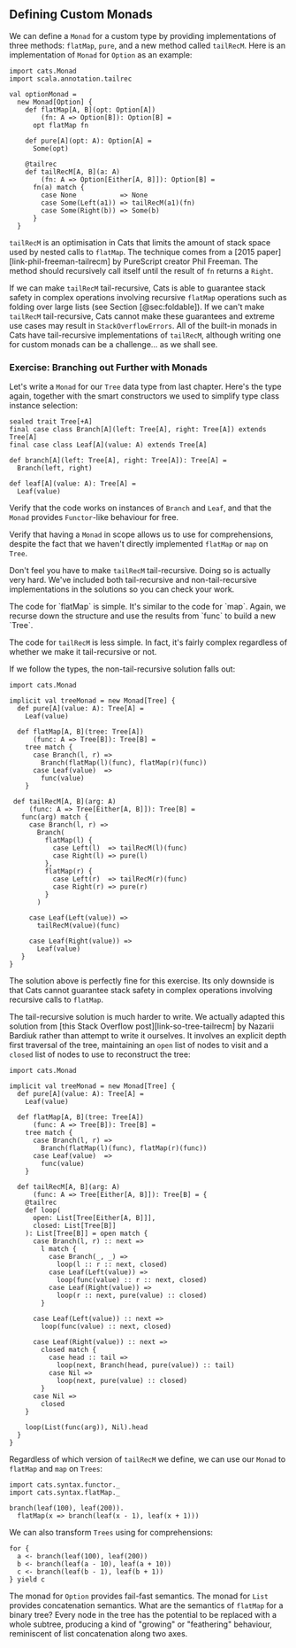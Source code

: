 ## Defining Custom Monads

We can define a `Monad` for a custom type
by providing implementations of three methods:
`flatMap`, `pure`, and a new method called `tailRecM`.
Here is an implementation of `Monad` for `Option` as an example:

```tut:book:silent
import cats.Monad
import scala.annotation.tailrec

val optionMonad =
  new Monad[Option] {
    def flatMap[A, B](opt: Option[A])
        (fn: A => Option[B]): Option[B] =
      opt flatMap fn

    def pure[A](opt: A): Option[A] =
      Some(opt)

    @tailrec
    def tailRecM[A, B](a: A)
        (fn: A => Option[Either[A, B]]): Option[B] =
      fn(a) match {
        case None           => None
        case Some(Left(a1)) => tailRecM(a1)(fn)
        case Some(Right(b)) => Some(b)
      }
  }
```

`tailRecM` is an optimisation in Cats that limits
the amount of stack space used by nested calls to `flatMap`.
The technique comes from a [2015 paper][link-phil-freeman-tailrecm]
by PureScript creator Phil Freeman.
The method should recursively call itself
until the result of `fn` returns a `Right`.

If we can make `tailRecM` tail-recursive,
Cats is able to guarantee stack safety
in complex operations involving recursive `flatMap` operations
such as folding over large lists (see Section [@sec:foldable]).
If we can't make `tailRecM` tail-recursive,
Cats cannot make these guarantees
and extreme use cases may result in `StackOverflowErrors`.
All of the built-in monads in Cats have
tail-recursive implementations of `tailRecM`,
although writing one for custom monads
can be a challenge... as we shall see.

### Exercise: Branching out Further with Monads

Let's write a `Monad` for our `Tree` data type from last chapter.
Here's the type again, together with the smart constructors we used
to simplify type class instance selection:

```tut:book:silent
sealed trait Tree[+A]
final case class Branch[A](left: Tree[A], right: Tree[A]) extends Tree[A]
final case class Leaf[A](value: A) extends Tree[A]

def branch[A](left: Tree[A], right: Tree[A]): Tree[A] =
  Branch(left, right)

def leaf[A](value: A): Tree[A] =
  Leaf(value)
```

Verify that the code works on instances of `Branch` and `Leaf`,
and that the `Monad` provides `Functor`-like behaviour for free.

Verify that having a `Monad` in scope allows us to use for comprehensions,
despite the fact that we haven't directly implemented `flatMap` or `map` on `Tree`.

Don't feel you have to make `tailRecM` tail-recursive.
Doing so is actually very hard.
We've included both tail-recursive
and non-tail-recursive implementations
in the solutions so you can check your work.

<div class="solution">
The code for `flatMap` is simple. It's similar to the code for `map`.
Again, we recurse down the structure
and use the results from `func` to build a new `Tree`.

The code for `tailRecM` is less simple.
In fact, it's fairly complex
regardless of whether we make it tail-recursive or not.

If we follow the types,
the non-tail-recursive solution falls out:

```tut:book:silent
import cats.Monad

implicit val treeMonad = new Monad[Tree] {
  def pure[A](value: A): Tree[A] =
    Leaf(value)

  def flatMap[A, B](tree: Tree[A])
      (func: A => Tree[B]): Tree[B] =
    tree match {
      case Branch(l, r) =>
        Branch(flatMap(l)(func), flatMap(r)(func))
      case Leaf(value)  =>
        func(value)
    }

 def tailRecM[A, B](arg: A)
     (func: A => Tree[Either[A, B]]): Tree[B] =
   func(arg) match {
     case Branch(l, r) =>
       Branch(
         flatMap(l) {
           case Left(l)  => tailRecM(l)(func)
           case Right(l) => pure(l)
         },
         flatMap(r) {
           case Left(r)  => tailRecM(r)(func)
           case Right(r) => pure(r)
         }
       )

     case Leaf(Left(value)) =>
       tailRecM(value)(func)

     case Leaf(Right(value)) =>
       Leaf(value)
   }
}
```

The solution above is perfectly fine for this exercise.
Its only downside is that Cats cannot guarantee
stack safety in complex operations involving
recursive calls to `flatMap`.

The tail-recursive solution is much harder to write.
We actually adapted this solution from
[this Stack Overflow post][link-so-tree-tailrecm] by Nazarii Bardiuk
rather than attempt to write it ourselves.
It involves an explicit depth first traversal of the tree,
maintaining an `open` list of nodes to visit
and a `closed` list of nodes to use to reconstruct the tree:

```tut:book:silent
import cats.Monad

implicit val treeMonad = new Monad[Tree] {
  def pure[A](value: A): Tree[A] =
    Leaf(value)

  def flatMap[A, B](tree: Tree[A])
      (func: A => Tree[B]): Tree[B] =
    tree match {
      case Branch(l, r) =>
        Branch(flatMap(l)(func), flatMap(r)(func))
      case Leaf(value)  =>
        func(value)
    }

  def tailRecM[A, B](arg: A)
      (func: A => Tree[Either[A, B]]): Tree[B] = {
    @tailrec
    def loop(
      open: List[Tree[Either[A, B]]],
      closed: List[Tree[B]]
    ): List[Tree[B]] = open match {
      case Branch(l, r) :: next =>
        l match {
          case Branch(_, _) =>
            loop(l :: r :: next, closed)
          case Leaf(Left(value)) =>
            loop(func(value) :: r :: next, closed)
          case Leaf(Right(value)) =>
            loop(r :: next, pure(value) :: closed)
        }

      case Leaf(Left(value)) :: next =>
        loop(func(value) :: next, closed)

      case Leaf(Right(value)) :: next =>
        closed match {
          case head :: tail =>
            loop(next, Branch(head, pure(value)) :: tail)
          case Nil =>
            loop(next, pure(value) :: closed)
        }
      case Nil =>
        closed
    }

    loop(List(func(arg)), Nil).head
  }
}
```

Regardless of which version of `tailRecM` we define,
we can use our `Monad` to `flatMap` and `map` on `Trees`:

```tut:book:silent
import cats.syntax.functor._
import cats.syntax.flatMap._
```

```tut:book
branch(leaf(100), leaf(200)).
  flatMap(x => branch(leaf(x - 1), leaf(x + 1)))
```

We can also transform `Trees` using for comprehensions:

```tut:book
for {
  a <- branch(leaf(100), leaf(200))
  b <- branch(leaf(a - 10), leaf(a + 10))
  c <- branch(leaf(b - 1), leaf(b + 1))
} yield c
```

The monad for `Option` provides fail-fast semantics.
The monad for `List` provides concatenation semantics.
What are the semantics of `flatMap` for a binary tree?
Every node in the tree has the potential to be replaced with a whole subtree,
producing a kind of "growing" or "feathering" behaviour,
reminiscent of list concatenation along two axes.
</div>
